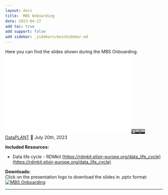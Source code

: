 ```yaml
---
layout: docs
title:  MBS Onboarding
date: 2023-04-27
add toc: true
add support: false
add sidebar: _sidebars/mainSidebar.md
---
```

Here you can find the slides shown during the MBS Onboarding.   
<embed
    src="./MBS_Onboarding.pdf"
    type="application/pdf"
    width="400px"
    height="255px"
/>
<a href="https://creativecommons.org/licenses/by/4.0/"><img src="/docs/img/_logos/CreativeCommons/by.svg" style="height:15px"></a> [DataPLANT](https://nfdi4plants.org/) 📆 July 20th, 2023

**Included Resources:**   
* Data life cycle - RDMkit [https://rdmkit.elixir-europe.org/data_life_cycle](https://rdmkit.elixir-europe.org/data_life_cycle)

**Downloads:**   
Click on the presentation logo to download the slides in .pptx format:   
<a id="download-link" href="/docs/teaching-materials/disseminations/2023-04-27_MBS-Onboarding/MBS_Onboarding.pdf" download>
  <img src="/docs/img/Emojis/presentation.svg" alt="MBS Onboarding" width="104" height="142">
</a>
<hr>
<script src="/js/bundle.js"></script>
